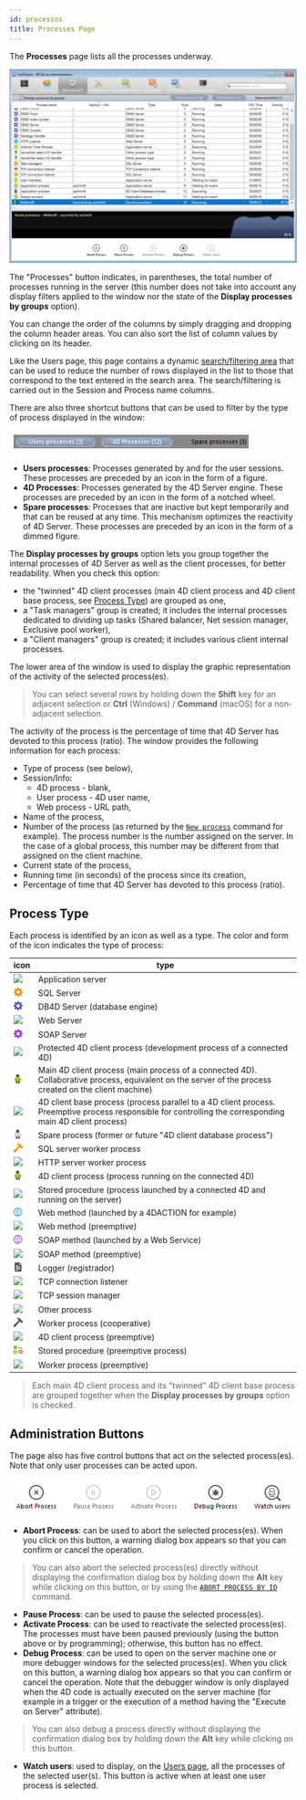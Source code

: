 ```yaml
---
id: processos
title: Processes Page
---
```



The **Processes** page lists all the processes underway.

![](../assets/en/Admin/server-admin-process-page.png)


The "Processes" button indicates, in parentheses, the total number of processes running in the server (this number does not take into account any display filters applied to the window nor the state of the **Display processes by groups** option).

You can change the order of the columns by simply dragging and dropping the column header areas. You can also sort the list of column values by clicking on its header.

Like the Users page, this page contains a dynamic [search/filtering area](users.md#searchfiltering-area) that can be used to reduce the number of rows displayed in the list to those that correspond to the text entered in the search area. The search/filtering is carried out in the Session and Process name columns.

There are also three shortcut buttons that can be used to filter by the type of process displayed in the window:

![](../assets/en/Admin/server-process-buttons.png)

- **Users processes**: Processes generated by and for the user sessions. These processes are preceded by an icon in the form of a figure.
- **4D Processes**: Processes generated by the 4D Server engine. These processes are preceded by an icon in the form of a notched wheel.
- **Spare processes**: Processes that are inactive but kept temporarily and that can be reused at any time. This mechanism optimizes the reactivity of 4D Server. These processes are preceded by an icon in the form of a dimmed figure.

The **Display processes by groups** option lets you group together the internal processes of 4D Server as well as the client processes, for better readability. When you check this option:

- the "twinned" 4D client processes (main 4D client process and 4D client base process, see [Process Type](#process-type)) are grouped as one,
- a "Task managers" group is created; it includes the internal processes dedicated to dividing up tasks (Shared balancer, Net session manager, Exclusive pool worker),
- a "Client managers" group is created; it includes various client internal processes.

The lower area of the window is used to display the graphic representation of the activity of the selected process(es).

> You can select several rows by holding down the **Shift** key for an adjacent selection or **Ctrl** (Windows) / **Command** (macOS) for a non-adjacent selection.

The activity of the process is the percentage of time that 4D Server has devoted to this process (ratio). The window provides the following information for each process:

- Type of process (see below),
- Session/Info:
    - 4D process - blank,
    - User process - 4D user name,
    - Web process - URL path,
- Name of the process,
- Number of the process (as returned by the [`New process`](https://doc.4d.com/4dv19/help/command/en/page317.html) command for example). The process number is the number assigned on the server. In the case of a global process, this number may be different from that assigned on the client machine.
- Current state of the process,
- Running time (in seconds) of the process since its creation,
- Percentage of time that 4D Server has devoted to this process (ratio).

## Process Type

Each process is identified by an icon as well as a type. The color and form of the icon indicates the type of process:

| icon                                       | type                                                                                                                                                      |
| ------------------------------------------ | --------------------------------------------------------------------------------------------------------------------------------------------------------- |
| ![](../assets/en/Admin/server-icon-1.png)  | Application server                                                                                                                                        |
| ![](../assets/en/Admin/server-icon-2.png)  | SQL Server                                                                                                                                                |
| ![](../assets/en/Admin/server-icon-3.png)  | DB4D Server (database engine)                                                                                                                             |
| ![](../assets/en/Admin/server-icon-4.png)  | Web Server                                                                                                                                                |
| ![](../assets/en/Admin/server-icon-5.png)  | SOAP Server                                                                                                                                               |
| ![](../assets/en/Admin/server-icon-6.png)  | Protected 4D client process (development process of a connected 4D)                                                                                       |
| ![](../assets/en/Admin/server-icon-7.png)  | Main 4D client process (main process of a connected 4D). Collaborative process, equivalent on the server of the process created on the client machine)    |
| ![](../assets/en/Admin/server-icon-8.png)  | 4D client base process (process parallel to a 4D client process. Preemptive process responsible for controlling the corresponding main 4D client process) |
| ![](../assets/en/Admin/server-icon-9.png)  | Spare process (former or future "4D client database process")                                                                                             |
| ![](../assets/en/Admin/server-icon-10.png) | SQL server worker process                                                                                                                                 |
| ![](../assets/en/Admin/server-icon-11.png) | HTTP server worker process                                                                                                                                |
| ![](../assets/en/Admin/server-icon-12.png) | 4D client process (process running on the connected 4D)                                                                                                   |
| ![](../assets/en/Admin/server-icon-13.png) | Stored procedure (process launched by a connected 4D and running on the server)                                                                           |
| ![](../assets/en/Admin/server-icon-14.png) | Web method (launched by a 4DACTION for example)                                                                                                           |
| ![](../assets/en/Admin/server-icon-15.png) | Web method (preemptive)                                                                                                                                   |
| ![](../assets/en/Admin/server-icon-16.png) | SOAP method (launched by a Web Service)                                                                                                                   |
| ![](../assets/en/Admin/server-icon-17.png) | SOAP method (preemptive)                                                                                                                                  |
| ![](../assets/en/Admin/server-icon-18.png) | Logger (registrador)                                                                                                                                      |
| ![](../assets/en/Admin/server-icon-19.png) | TCP connection listener                                                                                                                                   |
| ![](../assets/en/Admin/server-icon-20.png) | TCP session manager                                                                                                                                       |
| ![](../assets/en/Admin/server-icon-21.png) | Other process                                                                                                                                             |
| ![](../assets/en/Admin/server-icon-22.png) | Worker process (cooperative)                                                                                                                              |
| ![](../assets/en/Admin/server-icon-23.png) | 4D client process (preemptive)                                                                                                                            |
| ![](../assets/en/Admin/server-icon-24.png) | Stored procedure (preemptive process)                                                                                                                     |
| ![](../assets/en/Admin/server-icon-25.png) | Worker process (preemptive)                                                                                                                               |

> Each main 4D client process and its "twinned" 4D client base process are grouped together when the **Display processes by groups** option is checked.


## Administration Buttons

The page also has five control buttons that act on the selected process(es). Note that only user processes can be acted upon.

![](../assets/en/Admin/server-process-actions.png)

- **Abort Process**: can be used to abort the selected process(es). When you click on this button, a warning dialog box appears so that you can confirm or cancel the operation.

> You can also abort the selected process(es) directly without displaying the confirmation dialog box by holding down the **Alt** key while clicking on this button, or by using the [`ABORT PROCESS BY ID`](https://doc.4d.com/4dv19/help/command/en/page1634.html) command.

- **Pause Process**: can be used to pause the selected process(es).
- **Activate Process**: can be used to reactivate the selected process(es). The processes must have been paused previously (using the button above or by programming); otherwise, this button has no effect.
- **Debug Process**: can be used to open on the server machine one or more debugger windows for the selected process(es). When you click on this button, a warning dialog box appears so that you can confirm or cancel the operation. Note that the debugger window is only displayed when the 4D code is actually executed on the server machine (for example in a trigger or the execution of a method having the "Execute on Server" attribute).

> You can also debug a process directly without displaying the confirmation dialog box by holding down the **Alt** key while clicking on this button.

- **Watch users**: used to display, on the [Users page](users.md), all the processes of the selected user(s). This button is active when at least one user process is selected.

